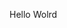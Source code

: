 Hello Wolrd













































































































































































































































































































































































































































































































































































































































































































































































































































































































































































































































































































































































































































































































































































































































































































































































































































































































































































































































































































































































































































































































































































































































































































































































































































































































































































































































































































































































































































































































































































































































































































































































































































































































































































































































































































































































































































































































































































































































































































































































































































































































































































































































































































































































































